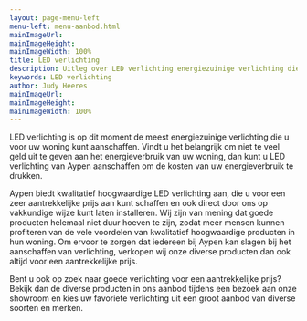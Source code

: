 ```yaml
---
layout: page-menu-left
menu-left: menu-aanbod.html
mainImageUrl:
mainImageHeight:
mainImageWidth: 100%
title: LED verlichting
description: Uitleg over LED verlichting energiezuinige verlichting die u voor uw woning. Aypen biedt kwalitatief hoogwaardige LED verlichting aan. Bezoek aan onze showroom en kies uw favoriete verlichting.
keywords: LED verlichting
author: Judy Heeres
mainImageUrl:
mainImageHeight:
mainImageWidth: 100%
---
```

LED verlichting is op dit moment de meest energiezuinige verlichting die u voor uw woning kunt aanschaffen. 
Vindt u het belangrijk om niet te veel geld uit te geven aan het energieverbruik van uw woning, 
dan kunt u LED verlichting van Aypen aanschaffen om de kosten van uw energieverbruik te drukken.

Aypen biedt kwalitatief hoogwaardige LED verlichting aan, die u voor een zeer aantrekkelijke prijs aan kunt 
schaffen en ook direct door ons op vakkundige wijze kunt laten installeren. Wij zijn van mening dat goede producten
helemaal niet duur hoeven te zijn, zodat meer mensen kunnen profiteren van de vele voordelen van kwalitatief 
hoogwaardige producten in hun woning. Om ervoor te zorgen dat iedereen bij Aypen kan slagen bij het aanschaffen 
van verlichting, verkopen wij onze diverse producten dan ook altijd voor een aantrekkelijke prijs.

Bent u ook op zoek naar goede verlichting voor een aantrekkelijke prijs? Bekijk dan de diverse producten 
in ons aanbod tijdens een bezoek aan onze showroom en kies uw favoriete verlichting uit een groot aanbod 
van diverse soorten en merken.
